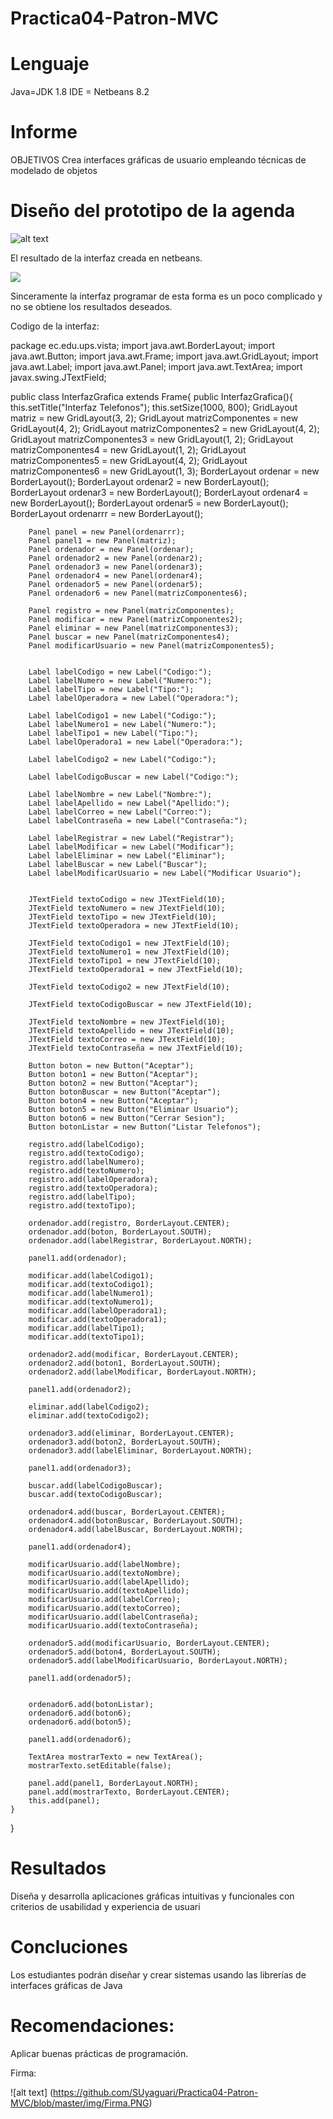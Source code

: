 # Practica04-Patron-MVC

#  Lenguaje
Java=JDK 1.8
IDE = Netbeans 8.2

#  Informe
OBJETIVOS 
Crea interfaces gráficas de usuario empleando técnicas de modelado de objetos

# Diseño del prototipo de la agenda

![alt text](https://github.com/SUyaguari/Practica04-Patron-MVC/blob/master/img/Agenda%20Telefonica.jpeg)

El resultado de la  interfaz creada en netbeans.

![](https://github.com/SUyaguari/Practica04-Patron-MVC/blob/master/img/Interfaz.PNG)

Sinceramente la interfaz programar de esta forma es un poco complicado y no se obtiene los resultados deseados.

Codigo de la interfaz:

package ec.edu.ups.vista;
import java.awt.BorderLayout;
import java.awt.Button;
import java.awt.Frame;
import java.awt.GridLayout;
import java.awt.Label;
import java.awt.Panel;
import java.awt.TextArea;
import javax.swing.JTextField;

public class InterfazGrafica extends Frame{
    public InterfazGrafica(){
        this.setTitle("Interfaz Telefonos");
        this.setSize(1000, 800);
        GridLayout matriz = new GridLayout(3, 2);
        GridLayout matrizComponentes = new GridLayout(4, 2);
        GridLayout matrizComponentes2 = new GridLayout(4, 2);
        GridLayout matrizComponentes3 = new GridLayout(1, 2);
        GridLayout matrizComponentes4 = new GridLayout(1, 2);
        GridLayout matrizComponentes5 = new GridLayout(4, 2);
        GridLayout matrizComponentes6 = new GridLayout(1, 3);
        BorderLayout ordenar = new BorderLayout();
        BorderLayout ordenar2 = new BorderLayout();
        BorderLayout ordenar3 = new BorderLayout();
        BorderLayout ordenar4 = new BorderLayout();
        BorderLayout ordenar5 = new BorderLayout();
        BorderLayout ordenarrr = new BorderLayout();
        
        Panel panel = new Panel(ordenarrr);
        Panel panel1 = new Panel(matriz);
        Panel ordenador = new Panel(ordenar);
        Panel ordenador2 = new Panel(ordenar2);
        Panel ordenador3 = new Panel(ordenar3);
        Panel ordenador4 = new Panel(ordenar4);
        Panel ordenador5 = new Panel(ordenar5);
        Panel ordenador6 = new Panel(matrizComponentes6);
        
        Panel registro = new Panel(matrizComponentes);
        Panel modificar = new Panel(matrizComponentes2);
        Panel eliminar = new Panel(matrizComponentes3);
        Panel buscar = new Panel(matrizComponentes4);
        Panel modificarUsuario = new Panel(matrizComponentes5);
        
        
        Label labelCodigo = new Label("Codigo:");
        Label labelNumero = new Label("Numero:");
        Label labelTipo = new Label("Tipo:");
        Label labelOperadora = new Label("Operadora:");
        
        Label labelCodigo1 = new Label("Codigo:");
        Label labelNumero1 = new Label("Numero:");
        Label labelTipo1 = new Label("Tipo:");
        Label labelOperadora1 = new Label("Operadora:");
        
        Label labelCodigo2 = new Label("Codigo:");
        
        Label labelCodigoBuscar = new Label("Codigo:");
        
        Label labelNombre = new Label("Nombre:");
        Label labelApellido = new Label("Apellido:");
        Label labelCorreo = new Label("Correo:");
        Label labelContraseña = new Label("Contraseña:");
        
        Label labelRegistrar = new Label("Registrar");
        Label labelModificar = new Label("Modificar");
        Label labelEliminar = new Label("Eliminar");
        Label labelBuscar = new Label("Buscar");
        Label labelModificarUsuario = new Label("Modificar Usuario");
        
        
        JTextField textoCodigo = new JTextField(10);
        JTextField textoNumero = new JTextField(10);
        JTextField textoTipo = new JTextField(10);
        JTextField textoOperadora = new JTextField(10);
        
        JTextField textoCodigo1 = new JTextField(10);
        JTextField textoNumero1 = new JTextField(10);
        JTextField textoTipo1 = new JTextField(10);
        JTextField textoOperadora1 = new JTextField(10);
        
        JTextField textoCodigo2 = new JTextField(10);
        
        JTextField textoCodigoBuscar = new JTextField(10);
        
        JTextField textoNombre = new JTextField(10);
        JTextField textoApellido = new JTextField(10);
        JTextField textoCorreo = new JTextField(10);
        JTextField textoContraseña = new JTextField(10);
        
        Button boton = new Button("Aceptar");
        Button boton1 = new Button("Aceptar");
        Button boton2 = new Button("Aceptar");
        Button botonBuscar = new Button("Aceptar");
        Button boton4 = new Button("Aceptar");
        Button boton5 = new Button("Eliminar Usuario");
        Button boton6 = new Button("Cerrar Sesion");
        Button botonListar = new Button("Listar Telefonos");
        
        registro.add(labelCodigo);
        registro.add(textoCodigo);
        registro.add(labelNumero);
        registro.add(textoNumero);
        registro.add(labelOperadora);
        registro.add(textoOperadora);
        registro.add(labelTipo);
        registro.add(textoTipo);
        
        ordenador.add(registro, BorderLayout.CENTER);
        ordenador.add(boton, BorderLayout.SOUTH);
        ordenador.add(labelRegistrar, BorderLayout.NORTH);
        
        panel1.add(ordenador);
        
        modificar.add(labelCodigo1);
        modificar.add(textoCodigo1);
        modificar.add(labelNumero1);
        modificar.add(textoNumero1);
        modificar.add(labelOperadora1);
        modificar.add(textoOperadora1);
        modificar.add(labelTipo1);
        modificar.add(textoTipo1);
        
        ordenador2.add(modificar, BorderLayout.CENTER);
        ordenador2.add(boton1, BorderLayout.SOUTH);
        ordenador2.add(labelModificar, BorderLayout.NORTH);
        
        panel1.add(ordenador2);
        
        eliminar.add(labelCodigo2);
        eliminar.add(textoCodigo2);
        
        ordenador3.add(eliminar, BorderLayout.CENTER);
        ordenador3.add(boton2, BorderLayout.SOUTH);
        ordenador3.add(labelEliminar, BorderLayout.NORTH);
        
        panel1.add(ordenador3);
        
        buscar.add(labelCodigoBuscar);
        buscar.add(textoCodigoBuscar);
        
        ordenador4.add(buscar, BorderLayout.CENTER);
        ordenador4.add(botonBuscar, BorderLayout.SOUTH);
        ordenador4.add(labelBuscar, BorderLayout.NORTH);
        
        panel1.add(ordenador4);
        
        modificarUsuario.add(labelNombre);
        modificarUsuario.add(textoNombre);
        modificarUsuario.add(labelApellido);
        modificarUsuario.add(textoApellido);
        modificarUsuario.add(labelCorreo);
        modificarUsuario.add(textoCorreo);
        modificarUsuario.add(labelContraseña);
        modificarUsuario.add(textoContraseña);
        
        ordenador5.add(modificarUsuario, BorderLayout.CENTER);
        ordenador5.add(boton4, BorderLayout.SOUTH);
        ordenador5.add(labelModificarUsuario, BorderLayout.NORTH);
        
        panel1.add(ordenador5);
        
        
        ordenador6.add(botonListar);
        ordenador6.add(boton6);
        ordenador6.add(boton5);
        
        panel1.add(ordenador6);
        
        TextArea mostrarTexto = new TextArea();
        mostrarTexto.setEditable(false);
        
        panel.add(panel1, BorderLayout.NORTH);
        panel.add(mostrarTexto, BorderLayout.CENTER);
        this.add(panel);
    }
}

# Resultados
Diseña y desarrolla aplicaciones gráficas intuitivas y funcionales con criterios de usabilidad y experiencia de usuari

# Concluciones
Los estudiantes podrán diseñar y crear sistemas usando las librerías de interfaces gráficas de Java 

# Recomendaciones:
Aplicar  buenas prácticas de programación.

Firma:

![alt text] (https://github.com/SUyaguari/Practica04-Patron-MVC/blob/master/img/Firma.PNG)
